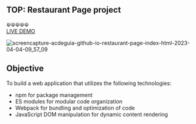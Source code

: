 ## TOP: Restaurant Page project

⟱⟱⟱⟱⟱
<br />
[LIVE DEMO](https://acdeguia.github.io/restaurant-page-/)

![screencapture-acdeguia-github-io-restaurant-page-index-html-2023-04-04-09_57_09](https://user-images.githubusercontent.com/67185278/229666674-3621a2e9-c173-4387-9d7e-9b0c9870cab9.png)

## Objective
To build a web application that utilizes the following technologies:

* npm for package management
* ES modules for modular code organization
* Webpack for bundling and optimization of code
* JavaScript DOM manipulation for dynamic content rendering
